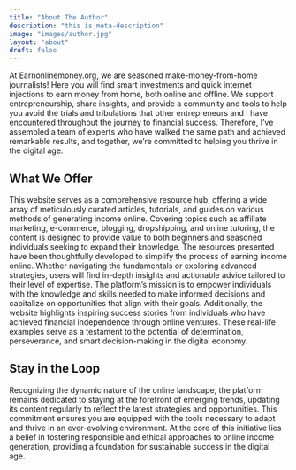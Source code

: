```yaml
---
title: "About The Author"
description: "this is meta-description"
image: "images/author.jpg"
layout: "about"
draft: false
---
```


At Earnonlinemoney.org, we are seasoned make-money-from-home journalists! Here you will find smart investments and quick internet injections to earn money from home, both online and offline. We support entrepreneurship, share insights, and provide a community and tools to help you avoid the trials and tribulations that other entrepreneurs and I have encountered throughout the journey to financial success. Therefore, I’ve assembled a team of experts who have walked the same path and achieved remarkable results, and together, we’re committed to helping you thrive in the digital age.

## What We Offer

This website serves as a comprehensive resource hub, offering a wide array of meticulously curated articles, tutorials, and guides on various methods of generating income online. Covering topics such as affiliate marketing, e-commerce, blogging, dropshipping, and online tutoring, the content is designed to provide value to both beginners and seasoned individuals seeking to expand their knowledge. The resources presented have been thoughtfully developed to simplify the process of earning income online. Whether navigating the fundamentals or exploring advanced strategies, users will find in-depth insights and actionable advice tailored to their level of expertise. The platform’s mission is to empower individuals with the knowledge and skills needed to make informed decisions and capitalize on opportunities that align with their goals. Additionally, the website highlights inspiring success stories from individuals who have achieved financial independence through online ventures. These real-life examples serve as a testament to the potential of determination, perseverance, and smart decision-making in the digital economy.

## Stay in the Loop

Recognizing the dynamic nature of the online landscape, the platform remains dedicated to staying at the forefront of emerging trends, updating its content regularly to reflect the latest strategies and opportunities. This commitment ensures you are equipped with the tools necessary to adapt and thrive in an ever-evolving environment. At the core of this initiative lies a belief in fostering responsible and ethical approaches to online income generation, providing a foundation for sustainable success in the digital age.